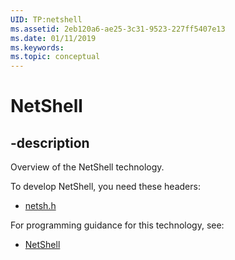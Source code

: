 ```yaml
---
UID: TP:netshell
ms.assetid: 2eb120a6-ae25-3c31-9523-227ff5407e13
ms.date: 01/11/2019
ms.keywords: 
ms.topic: conceptual
---
```


# NetShell

## -description

Overview of the NetShell technology.

To develop NetShell, you need these headers:

 * [netsh.h](../netsh/index.md)

For programming guidance for this technology, see:
* [NetShell](https://docs.microsoft.com/previous-versions/windows/desktop/netshell)

